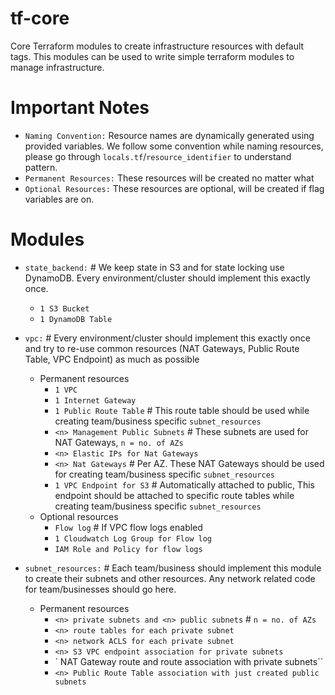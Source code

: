 # tf-core

Core Terraform modules to create infrastructure resources with default tags. This modules can be used to write simple terraform modules to manage infrastructure.

# Important Notes

  - `Naming Convention:` Resource names are dynamically generated using provided variables. We follow
some convention while naming resources, please go through
`locals.tf`/`resource_identifier` to understand pattern.
  - `Permanent Resources:` These resources will be created no matter what
  - `Optional Resources:` These resources are optional, will be created if flag
      variables are on.

# Modules

  - `state_backend:` # We keep state in S3 and for state locking use DynamoDB. Every environment/cluster should implement this exactly once.
    - `1 S3 Bucket`
    - `1 DynamoDB Table`

  - `vpc:` # Every environment/cluster should implement this exactly once and
try to re-use common resources (NAT Gateways, Public Route Table, VPC Endpoint) as much as possible
    - Permanent resources
      - `1 VPC`
      - `1 Internet Gateway`
      - `1 Public Route Table` # This route table should be used while creating team/business specific `subnet_resources`
      - `<n> Management Public Subnets` # These subnets are used for NAT Gateways, `n = no. of AZs`
      - `<n> Elastic IPs for Nat Gateways`
      - `<n> Nat Gateways` # Per AZ. These NAT Gateways should be used for creating team/business specific `subnet_resources`
      - `1 VPC Endpoint for S3` # Automatically attached to public, This endpoint should be attached to specific route tables while creating team/business specific `subnet_resources`
    - Optional resources
      - `Flow log` # If VPC flow logs enabled
      - `1 Cloudwatch Log Group for Flow log`
      - `IAM Role and Policy for flow logs`

  - `subnet_resources:` # Each team/business should implement this module to
    create their subnets and other resources. Any network related code for
    team/businesses should go here.
    - Permanent resources
      - `<n> private subnets and <n> public subnets` # `n = no. of AZs`
      - `<n> route tables for each private subnet`
      - `<n> network ACLS for each private subnet`
      - `<n> S3 VPC endpoint association for private subnets`
      - `<n> NAT Gateway route and <n> route association with private subnets``
      - `<n> Public Route Table association with just created public subnets`
